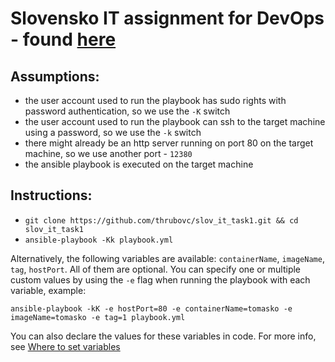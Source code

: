 # Slovensko IT assignment for DevOps - found [here](https://gitlab.com/devops301/hireme/-/tree/master/task1)

## Assumptions:
* the user account used to run the playbook has sudo rights with password authentication, so we use the `-K` switch
* the user account used to run the playbook can ssh to the target machine using a password, so we use the `-k` switch
* there might already be an http server running on port 80 on the target machine, so we use another port - `12380`
* the ansible playbook is executed on the target machine

## Instructions:
* `git clone https://github.com/thrubovc/slov_it_task1.git && cd slov_it_task1`
* `ansible-playbook -Kk playbook.yml`

Alternatively, the following variables are available: `containerName`, `imageName`, `tag`, `hostPort`. All of them are optional. You can specify one or multiple custom values by using the `-e` flag when running the playbook with each variable, example:

`ansible-playbook -kK -e hostPort=80 -e containerName=tomasko -e imageName=tomasko -e tag=1 playbook.yml`

You can also declare the values for these variables in code. For more info, see [Where to set variables](https://docs.ansible.com/ansible/latest/user_guide/playbooks_variables.html#where-to-set-variables)
